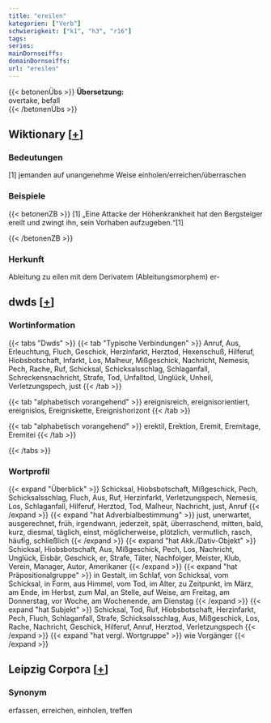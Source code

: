 ```yaml
---
title: "ereilen"
kategorien: ["Verb"]
schwierigkeit: ["k1", "h3", "r16"]
tags:
series:
mainDornseiffs:
domainDornseiffs:
url: "ereilen"
---
```


{{< betonenÜbs >}}
**Übersetzung:**  
overtake, befall  
{{< /betonenÜbs >}}

## Wiktionary [[+](https://de.wiktionary.org/wiki/ereilen)]

### Bedeutungen
[1] jemanden auf unangenehme Weise einholen/erreichen/überraschen  

### Beispiele
{{< betonenZB >}}
[1] „Eine Attacke der Höhenkrankheit hat den Bergsteiger ereilt und zwingt ihn, sein Vorhaben aufzugeben.“[1]  

{{< /betonenZB >}}
### Herkunft
Ableitung zu eilen mit dem Derivatem (Ableitungsmorphem) er-  



## dwds [[+](https://www.dwds.de/wb/ereilen)]

### Wortinformation
{{< tabs "Dwds" >}}
{{< tab "Typische Verbindungen" >}}
Anruf, Aus, Erleuchtung, Fluch, Geschick, Herzinfarkt, Herztod, Hexenschuß, Hilferuf, Hiobsbotschaft, Infarkt, Los, Malheur, Mißgeschick, Nachricht, Nemesis, Pech, Rache, Ruf, Schicksal, Schicksalsschlag, Schlaganfall, Schreckensnachricht, Strafe, Tod, Unfalltod, Unglück, Unheil, Verletzungspech, just
{{< /tab >}}

{{< tab "alphabetisch vorangehend" >}}
ereignisreich, ereignisorientiert, ereignislos, Ereigniskette, Ereignishorizont
{{< /tab >}}

{{< tab "alphabetisch vorangehend" >}}
erektil, Erektion, Eremit, Eremitage, Eremitei
{{< /tab >}}

{{< /tabs >}}

### Wortprofil
{{< expand "Überblick" >}} Schicksal, Hiobsbotschaft, Mißgeschick, Pech, Schicksalsschlag, Fluch, Aus, Ruf, Herzinfarkt, Verletzungspech, Nemesis, Los, Schlaganfall, Hilferuf, Herztod, Tod, Malheur, Nachricht, just, Anruf {{< /expand >}}
{{< expand "hat Adverbialbestimmung" >}} just, unerwartet, ausgerechnet, früh, irgendwann, jederzeit, spät, überraschend, mitten, bald, kurz, diesmal, täglich, einst, möglicherweise, plötzlich, vermutlich, rasch, häufig, schließlich {{< /expand >}}
{{< expand "hat Akk./Dativ-Objekt" >}} Schicksal, Hiobsbotschaft, Aus, Mißgeschick, Pech, Los, Nachricht, Unglück, Eisbär, Geschick, er, Strafe, Täter, Nachfolger, Meister, Klub, Verein, Manager, Autor, Amerikaner {{< /expand >}}
{{< expand "hat Präpositionalgruppe" >}} in Gestalt, im Schlaf, von Schicksal, vom Schicksal, in Form, aus Himmel, vom Tod, im Alter, zu Zeitpunkt, im März, am Ende, im Herbst, zum Mal, an Stelle, auf Weise, am Freitag, am Donnerstag, vor Woche, am Wochenende, am Dienstag {{< /expand >}}
{{< expand "hat Subjekt" >}} Schicksal, Tod, Ruf, Hiobsbotschaft, Herzinfarkt, Pech, Fluch, Schlaganfall, Strafe, Schicksalsschlag, Aus, Mißgeschick, Los, Rache, Nachricht, Geschick, Hilferuf, Anruf, Herztod, Verletzungspech {{< /expand >}}
{{< expand "hat vergl. Wortgruppe" >}} wie Vorgänger {{< /expand >}}

## Leipzig Corpora [[+](https://corpora.uni-leipzig.de/en/res?word=ereilen&corpusId=deu_newscrawl-public_2018)]


### Synonym
erfassen, erreichen, einholen, treffen

